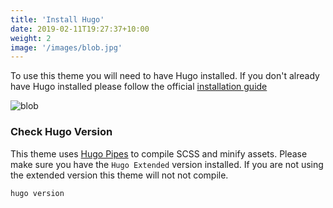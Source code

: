 ```yaml
---
title: 'Install Hugo'
date: 2019-02-11T19:27:37+10:00
weight: 2
image: '/images/blob.jpg'
---
```


To use this theme you will need to have Hugo installed. If you don't already have Hugo installed please follow the official [installation guide](https://gohugo.io/getting-started/installing/)

![blob](/images/blob.jpg)

### Check Hugo Version

This theme uses [Hugo Pipes](https://gohugo.io/hugo-pipes/scss-sass/) to compile SCSS and minify assets. Please make sure you have the `Hugo Extended` version installed. If you are not using the extended version this theme will not not compile.

```
hugo version
```
